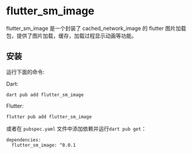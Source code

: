 # flutter_sm_image

flutter_sm_image 是一个封装了 cached_network_image 的 flutter 图片加载包，提供了图片加载，缓存，加载过程显示动画等功能。

## 安装

运行下面的命令:

Dart:

```
dart pub add flutter_sm_image
```

Flutter:

```
flutter pub add flutter_sm_image
```

或者在 `pubspec.yaml` 文件中添加依赖并运行`dart pub get`：

```
dependencies:
  flutter_sm_image: ^0.0.1
```

<!-- ## 使用 -->